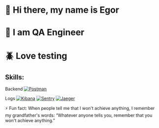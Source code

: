 # 👋 Hi there, my name is Egor
# 👀 I am QA Engineer
# 🪲 Love testing

## Skills: 
Backend
[![Postman](https://icons8.com/icon/EPbEfEa7o8CB/postman-inc)](https://www.postman.com/)

Logs
[![Kibana](https://icons8.com/icon/3kWVd8r9XzWA/kibana)](https://www.elastic.co/kibana/)
[![Sentry](https://icons8.com/icon/9OGYUSJBTyVk/sentry)](https://sentry.io/)
[![Jaeger](https://icons8.com/icon/9OGYUSJBTyVk/jaeger)](https://www.jaegertracing.io/)

⚡ Fun fact: When people tell me that I won't achieve anything, I remember my grandfather's words: “Whatever anyone tells you, remember that you won't achieve anything.” 




